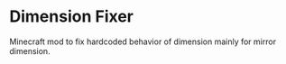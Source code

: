 # Dimension Fixer

Minecraft mod to fix hardcoded behavior of dimension mainly for mirror dimension.
